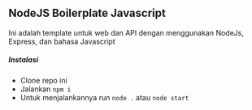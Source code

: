 ## NodeJS Boilerplate Javascript
Ini adalah template untuk web dan API dengan menggunakan NodeJs, Express, dan bahasa Javascript

##### Instalasi
- Clone repo ini
- Jalankan `npm i`
- Untuk menjalankannya run `node .` atau `node start`